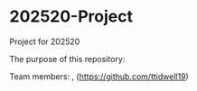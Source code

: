 # 202520-Project
Project for 202520

The purpose of this repository:

Team members: <Tidwell>, <Timothy> (<https://github.com/ttidwell19>)
